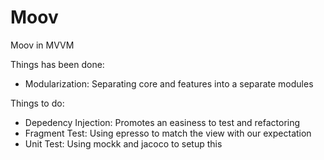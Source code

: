 # Moov
Moov in MVVM

Things has been done:
 - Modularization: Separating core and features into a separate modules

Things to do:
- Depedency Injection: Promotes an easiness to test and refactoring
- Fragment Test: Using epresso to match the view with our expectation
- Unit Test: Using mockk and jacoco to setup this
